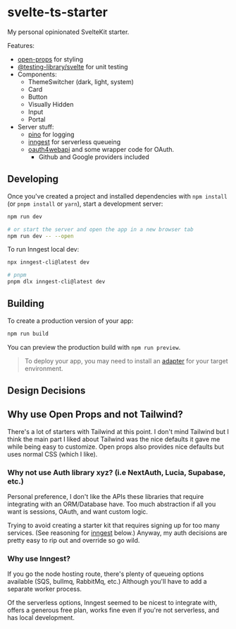 # svelte-ts-starter

My personal opinionated SvelteKit starter.

Features:
- [open-props](https://open-props.style/) for styling
- [@testing-library/svelte](https://testing-library.com/docs/svelte-testing-library/intro/) for unit testing
- Components:
  - ThemeSwitcher (dark, light, system)
  - Card
  - Button
  - Visually Hidden
  - Input
  - Portal
- Server stuff:
  - [pino](https://github.com/pinojs/pino) for logging
  - [inngest](https://www.inngest.com/) for serverless queueing
  - [oauth4webapi](https://github.com/panva/oauth4webapi) and some wrapper code for OAuth.
    - Github and Google providers included


## Developing

Once you've created a project and installed dependencies with `npm install` (or `pnpm install` or `yarn`), start a development server:

```bash
npm run dev

# or start the server and open the app in a new browser tab
npm run dev -- --open
```

To run Inngest local dev:

```bash
npx inngest-cli@latest dev

# pnpm
pnpm dlx inngest-cli@latest dev
```

## Building

To create a production version of your app:

```bash
npm run build
```

You can preview the production build with `npm run preview`.

> To deploy your app, you may need to install an [adapter](https://kit.svelte.dev/docs/adapters) for your target environment.

## Design Decisions

## Why use Open Props and not Tailwind?

There's a lot of starters with Tailwind at this point. I don't mind Tailwind but I think the main part I liked about Tailwind was the nice defaults it gave me while being easy to customize. Open props also provides nice defaults but uses normal CSS (which I like).

### Why not use Auth library xyz? (i.e NextAuth, Lucia, Supabase, etc.)
Personal preference, I don't like the APIs these libraries that require integrating with an ORM/Database have. Too much abstraction if all you want is sessions, OAuth, and want custom logic.

Trying to avoid creating a starter kit that requires signing up for too many services. (See reasoning for [inngest](#why-use-inngest) below.) Anyway, my auth decisions are pretty easy to rip out and override so go wild.


### Why use Inngest?
If you go the node hosting route, there's plenty of queueing options available (SQS, bullmq, RabbitMq, etc.) Although you'll have to add a separate worker process.

Of the serverless options, Inngest seemed to be nicest to integrate with, offers a generous free plan, works fine even if you're not serverless, and has local development.